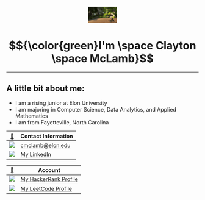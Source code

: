 <p align="center"><img width=15%" src="https://github.com/claytonmclamb/claytonmclamb/blob/main/shreck.gif" alt="lang image here" /></p>

# $${\color{green}I'm \space Clayton \space McLamb}$$


---
  
## A little bit about me:
  
  * I am a rising junior at Elon University
  * I am majoring in Computer Science, Data Analytics, and Applied Mathematics 
  * I am from Fayetteville, North Carolina

|  [📱](#-contact-) | Contact Information  |
|------------------------------------|----------------------|
| <img src="https://img.shields.io/badge/Gmail-D14836?style=for-the-badge&logo=gmail&logoColor=white"/> | cmclamb@elon.edu |
| <img src="https://img.shields.io/badge/LinkedIn-0077B5?style=for-the-badge&logo=linkedin&logoColor=white"/> | [My LinkedIn](www.linkedin.com/in/clayton-mclamb) |

| [👨](#-social-) | Account |
| -- | -- |
| <img src="https://img.shields.io/badge/-Hackerrank-2EC866?style=for-the-badge&logo=HackerRank&logoColor=white"/> | [My HackerRank Profile](https://www.hackerrank.com/cmclamb?hr_r=1) |
| <img src="https://img.shields.io/badge/-LeetCode-FFA116?style=for-the-badge&logo=LeetCode&logoColor=black"/> | [My LeetCode Profile](https://leetcode.com/claytonmclamb)


    

